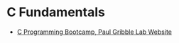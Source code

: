 C Fundamentals
==============

+ [C Programming Bootcamp, Paul Gribble Lab Website](http://gribblelab.org/CBootcamp/)
